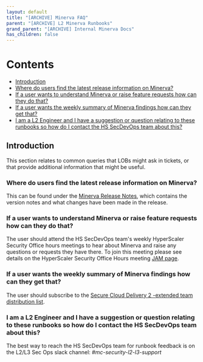 ```yaml
---
layout: default
title: "[ARCHIVE] Minerva FAQ"
parent: "[ARCHIVE] L2 Minerva Runbooks"
grand_parent: "[ARCHIVE] Internal Minerva Docs"
has_children: false
---
```


# Contents

- [Introduction](#introduction)
- [Where do users find the latest release information on Minerva?](#where-do-users-find-the-latest-release-information-on-Minerva)
- [If a user wants to understand Minerva or raise feature requests how can they do that?](#if-a-user-wants-to-understand-Minerva-or-raise-feature-requests-how-can-they-do-that)
- [If a user wants the weekly summary of Minerva findings how can they get that?](#if-a-user-wants-the-weekly-summary-of-Minerva-findings-how-can-they-get-that)
- [I am a L2 Engineer and I have a suggestion or question relating to these runbooks so how do I contact the HS SecDevOps team about this?](#i-am-a-l2-engineer-and-i-have-a-suggestion-or-question-relating-to-these-runbooks-so-how-do-i-contact-the-mc-secdevops-team-about-this) 

## Introduction

This section relates to common queries that LOBs might ask in tickets, or that provide additional information that might be useful.

### Where do users find the latest release information on Minerva?

This can be found under the [Minerva Release Notes](https://github.tools.sap/mce/cloud-compliance/releases/), which contains the version notes and what changes have been made in the release.

### If a user wants to understand Minerva or raise feature requests how can they do that?

The user should attend the HS SecDevOps team's weekly HyperScaler Security Office hours meetings to hear about Minerva and raise any questions or requests they have there. To join this meeting please see details on the HyperScaler Security Office Hours meeting [JAM page](https://jam4.sapjam.com/groups/rfjLPU42pSuICiflCl7pMp/overview_page/OaVfH47j9ZDMTzAriYwUJs).

### If a user wants the weekly summary of Minerva findings how can they get that?

The user should subscribe to the [Secure Cloud Delivery 2 -extended team distribution list](https://profiles.wdf.sap.corp/groups/5e3adb32e4925702806deceb/users).

### I am a L2 Engineer and I have a suggestion or question relating to these runbooks so how do I contact the HS SecDevOps team about this?

The best way to reach the HS SecDevOps team for runbook feedback is on the L2/L3 Sec Ops slack channel: _#mc-security-l2-l3-support_ 
